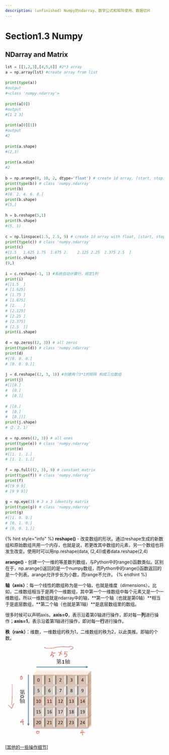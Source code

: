 ```yaml
---
description: (unfinished) Numpy的ndarray、数学公式和矩阵使用、数据切片
---
```


# Section1.3 Numpy

## NDarray and Matrix

```python
lst = [[1,2,3],[4,5,6]] #2*3 array
a = np.array(lst) #create array from list

print(type(a))
#output
#<class 'numpy.ndarray'>

print(a[0])
#output
#[1 2 3]

print(a[0][1])
#output
#2

print(a.shape)
#(2,3)

print(a.ndim)
#2

b = np.arange(0, 10, 2, dtype='float') # create 1d array, [start, stop)
print(type(b)) # class 'numpy.ndarray'
print(b)
#[0. 2. 4. 6. 8.]
print(b.shape)
#[5,]

h = b.reshape(5,1)
print(h.shape)
#(5, 1)

c = np.linspace(1.5, 2.5, 9) # create 1d array with float, [start, stop]
print(type(c)) # class 'numpy.ndarray'
print(c)
#[1.5   1.625 1.75  1.875 2.    2.125 2.25  2.375 2.5  ]
print(c.shape)
(9,)

i = c.reshape(-1, 1) #系统自动计算行，规定1列
print(i)
#[[1.5  ]
# [1.625]
# [1.75 ]
# [1.875]
# [2.   ]
# [2.125]
# [2.25 ]
# [2.375]
# [2.5  ]]
print(i.shape)

d = np.zeros((2, 3)) # all zeros
print(type(d)) # class 'numpy.ndarray'
print(d)
#[[0. 0. 0.]
# [0. 0. 0.]]

j = d.reshape((2, 3, 1)) #创建两个3*1的矩阵 构成三位数组
print(j)
#[[[0.]
#  [0.]
#  [0.]]

# [[0.]
#  [0.]
#  [0.]]]
print(j.shape)
#（2，3，1）

e = np.ones((2, 3)) # all ones
print(type(e)) # class 'numpy.ndarray'
print(e)
#[[1. 1. 1.]
# [1. 1. 1.]]

f = np.full((2, 3), 9) # constant matrix
print(type(f)) # class 'numpy.ndarray'
print(f)
#[[9 9 9]
# [9 9 9]]

g = np.eye(3) # 3 x 3 identity matrix
print(type(g)) # class 'numpy.ndarray'
print(g)
#[[1. 0. 0.]
# [0. 1. 0.]
# [0. 0. 1.]]
```

{% hint style="info" %}
**reshape\(\)** - 改变数组的形状。通过reshape生成的新数组和原始数组共用一个内存，也就是说，若更改其中数组的元素，另一个数组也将发生改变。使用时可以用np.reshape\(data, \(2,4\)\)或者data.reshape\(2,4\)

**arange\(\)** - 创建一个一维的等差数列数组，与Python中的range\(\)函数类似。区别在于，np.arange\(\)返回的是一个numpy数组，而Python中的range\(\)函数返回的是一个列表。arange允许步长为小数，而range不允许。
{% endhint %}

**轴（axis）**：每一个线性的数组称为是一个轴，也就是维度（dimensions）。比如，二维数组相当于是两个一维数组，其中第一个一维数组中每个元素又是一个一维数组，所以一维数组就是ndarray中的轴，**第一个轴（也就是第0轴）**相当于是底层数组，**第二个轴（也就是第1轴）**是底层数组里的数组。

很多时候可以声明axis。**axis=0**，表示沿着第0轴进行操作，即对每一**列**进行操作；**axis=1**，表示沿着第1轴进行操作，即对每一**行**进行操作。

**秩（rank）**：维数，一维数组的秩为1，二维数组的秩为2，以此类推。即轴的个数。

![](../.gitbook/assets/image%20%283%29.png)







\[[其他的一些操作细节](http://blog.sciencenet.cn/blog-3031432-1064033.html)\]



  


